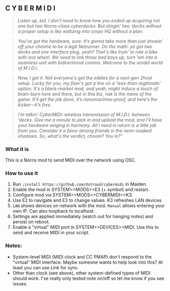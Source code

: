 ## C Y B E R M I D I

>*Listen up, kid. I don’t need to know how you ended up acquiring not one but *two* Norns-class cyberdecks. But slingin’ two ‘decks without a proper setup is like waltzing into corpo HQ without a plan.*

>*You've got the hardware, sure. It’s gonna take more than just showin' off your chrome to be a legit Netrunner. Do the math: ya got two decks and one interface plug, yeah? That's like tryin' to ride a bike with one wheel. We need to link those bad boys up, turn 'em into a seamless unit with bidirectional comms. Welcome to the sordid world of M.I.D.I.*

>*Now, I get it. Not everyone's got the eddies for a next-gen 2host setup. Lucky for you, my fixer's got a line on a 'less-than-legitimate' option. It's a black-market mod, and yeah, might induce a touch of brain-burn here and there, but in this biz, risk is the name of the game. It’ll get the job done, it’s nanomachine-proof, and here’s the kicker—it’s free.*

>*I'm talkin' CyberMIDI: wireless transmission of M.I.D.I. between ‘decks. Give me a minute to jack in and upload the mod, and I’ll have your hardware singing in harmony. All I need in return is a little job from you. Consider it a favor among friends in the neon-soaked shadows. So, what's the verdict, choom? You in?"*


### What it is
This is a Norns mod to send MIDI over the network using OSC.

### How to use it
1. Run `;install https://github.com/dstroud/cybermidi` in Maiden.
2. Enable the mod in SYSTEM>>MODS>>E3 (+ symbol) and restart.
3. Configure mod via SYSTEM>>MODS>>CYBERMIDI>>K3.
4. Use E2 to navigate and E3 to change values. K3 refreshes LAN devices
5. `LAN` shows devices on network with the mod. `Manual` allows entering your own IP. Can also loopback to localhost.
6. Settings are applied immediately (watch out for hanging notes) and persist on reboot.
7. Enable a "virtual" MIDI port in SYSTEM>>DEVICES>>MIDI. Use this to send and receive MIDI in your script.

### Notes:
- System-level MIDI (MIDI clock and CC PMAP) don't respond to the "virtual" MIDI interface. Maybe someone wants to help look into this? At least you can use Link for sync.
-  Other than clock (see above), other system-defined types of MIDI should work. I've really only tested note on/off so let me know if you see issues.
